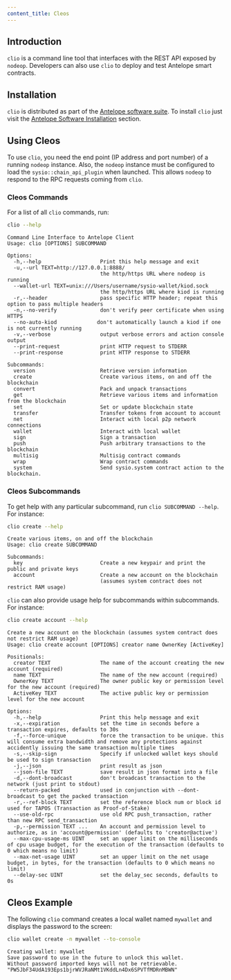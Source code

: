 ```yaml
---
content_title: Cleos
---
```


## Introduction

`clio` is a command line tool that interfaces with the REST API exposed by `nodeop`. Developers can also use `clio` to deploy and test Antelope smart contracts.

## Installation

`clio` is distributed as part of the [Antelope software suite](https://github.com/AntelopeIO/leap). To install `clio` just visit the [Antelope Software Installation](../00_install/index.md) section.

## Using Cleos

To use `clio`, you need the end point (IP address and port number) of a running `nodeop` instance. Also, the `nodeop` instance must be configured to load the `sysio::chain_api_plugin` when launched. This allows `nodeop` to respond to the RPC requests coming from `clio`.

### Cleos Commands

For a list of all `clio` commands, run:

```sh
clio --help
```

```console
Command Line Interface to Antelope Client
Usage: clio [OPTIONS] SUBCOMMAND

Options:
  -h,--help                   Print this help message and exit
  -u,--url TEXT=http://127.0.0.1:8888/
                              the http/https URL where nodeop is running
  --wallet-url TEXT=unix:///Users/username/sysio-wallet/kiod.sock
                              the http/https URL where kiod is running
  -r,--header                 pass specific HTTP header; repeat this option to pass multiple headers
  -n,--no-verify              don't verify peer certificate when using HTTPS
  --no-auto-kiod             don't automatically launch a kiod if one is not currently running
  -v,--verbose                output verbose errors and action console output
  --print-request             print HTTP request to STDERR
  --print-response            print HTTP response to STDERR

Subcommands:
  version                     Retrieve version information
  create                      Create various items, on and off the blockchain
  convert                     Pack and unpack transactions
  get                         Retrieve various items and information from the blockchain
  set                         Set or update blockchain state
  transfer                    Transfer tokens from account to account
  net                         Interact with local p2p network connections
  wallet                      Interact with local wallet
  sign                        Sign a transaction
  push                        Push arbitrary transactions to the blockchain
  multisig                    Multisig contract commands
  wrap                        Wrap contract commands
  system                      Send sysio.system contract action to the blockchain.
```

### Cleos Subcommands

To get help with any particular subcommand, run `clio SUBCOMMAND --help`. For instance:

```sh
clio create --help
```

```console
Create various items, on and off the blockchain
Usage: clio create SUBCOMMAND

Subcommands:
  key                         Create a new keypair and print the public and private keys
  account                     Create a new account on the blockchain
                              (assumes system contract does not restrict RAM usage)
```

`clio` can also provide usage help for subcommands within subcommands. For instance:

```sh
clio create account --help
```

```console
Create a new account on the blockchain (assumes system contract does not restrict RAM usage)
Usage: clio create account [OPTIONS] creator name OwnerKey [ActiveKey]

Positionals:
  creator TEXT                The name of the account creating the new account (required)
  name TEXT                   The name of the new account (required)
  OwnerKey TEXT               The owner public key or permission level for the new account (required)
  ActiveKey TEXT              The active public key or permission level for the new account

Options:
  -h,--help                   Print this help message and exit
  -x,--expiration             set the time in seconds before a transaction expires, defaults to 30s
  -f,--force-unique           force the transaction to be unique. this will consume extra bandwidth and remove any protections against accidently issuing the same transaction multiple times
  -s,--skip-sign              Specify if unlocked wallet keys should be used to sign transaction
  -j,--json                   print result as json
  --json-file TEXT            save result in json format into a file
  -d,--dont-broadcast         don't broadcast transaction to the network (just print to stdout)
  --return-packed             used in conjunction with --dont-broadcast to get the packed transaction
  -r,--ref-block TEXT         set the reference block num or block id used for TAPOS (Transaction as Proof-of-Stake)
  --use-old-rpc               use old RPC push_transaction, rather than new RPC send_transaction
  -p,--permission TEXT ...    An account and permission level to authorize, as in 'account@permission' (defaults to 'creator@active')
  --max-cpu-usage-ms UINT     set an upper limit on the milliseconds of cpu usage budget, for the execution of the transaction (defaults to 0 which means no limit)
  --max-net-usage UINT        set an upper limit on the net usage budget, in bytes, for the transaction (defaults to 0 which means no limit)
  --delay-sec UINT            set the delay_sec seconds, defaults to 0s
```

## Cleos Example

The following `clio` command creates a local wallet named `mywallet` and displays the password to the screen:

```sh
clio wallet create -n mywallet --to-console
```

```console
Creating wallet: mywallet
Save password to use in the future to unlock this wallet.
Without password imported keys will not be retrievable.
"PW5JbF34UdA193Eps1bjrWVJRaNMt1VKddLn4Dx6SPVTfMDRnMBWN"
```
